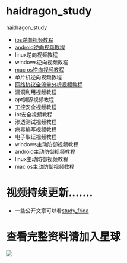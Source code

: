 # haidragon_study
haidragon_study

* [ios逆向视频教程](https://github.com/haidragon/haidragon_study/blob/master/ios%E9%80%86%E5%90%91%E8%A7%86%E9%A2%91%E6%95%99%E7%A8%8B.md)
* [android逆向视频教程](https://github.com/haidragon/haidragon_study/blob/master/android%E9%80%86%E5%90%91%E8%A7%86%E9%A2%91%E6%95%99%E7%A8%8B.md)
* linux逆向视频教程
* windows逆向视频教程
* [mac os逆向视频教程](https://github.com/haidragon/haidragon_study/blob/master/mac%20os%E9%80%86%E5%90%91%E8%A7%86%E9%A2%91%E6%95%99%E7%A8%8B.md)
* 单片机逆向视频教程
* [网络协议全流量分析视频教程](https://github.com/haidragon/haidragon_study/blob/master/%E7%BD%91%E7%BB%9C%E5%8D%8F%E8%AE%AE%E5%85%A8%E6%B5%81%E9%87%8F%E5%88%86%E6%9E%90%E8%A7%86%E9%A2%91%E6%95%99%E7%A8%8B.md)
* 漏洞利用视频教程
* apt溯源视频教程
* 工控安全视频教程
* iot安全视频教程
* 渗透测试视频教程
* 病毒编写视频教程
* 电子取证视频教程
* windows主动防御视频教程
* android主动防御视频教程
* linux主动防御视频教程
* mac os主动防御视频教程
# 视频持续更新.......
* 一些公开文章可以看[study_frida](https://github.com/haidragon/study_frida)
# 查看完整资料请加入星球
![](https://github.com/haidragon/study_frida/blob/master/image/1681580715267_.pic_hd.jpg)


